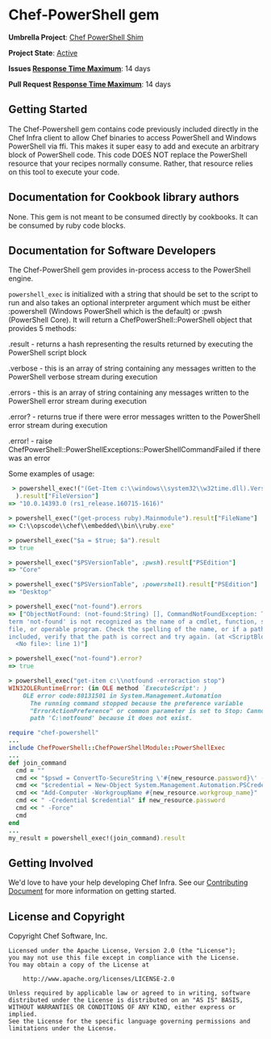 ﻿# Chef-PowerShell gem

**Umbrella Project**: [Chef PowerShell Shim](https://github.com/chef/chef-powershell-shim/blob/main/README.md)

**Project State**: [Active](https://github.com/chef/chef-oss-practices/blob/main/repo-management/repo-states.md#active)

**Issues [Response Time Maximum](https://github.com/chef/chef-oss-practices/blob/main/repo-management/repo-states.md)**: 14 days

**Pull Request [Response Time Maximum](https://github.com/chef/chef-oss-practices/blob/main/repo-management/repo-states.md)**: 14 days

## Getting Started

The Chef-Powershell gem contains code previously included directly in the Chef Infra client to allow Chef binaries to access PowerShell and Windows PowerShell via ffi. This makes it super easy to add and execute an arbitrary block of PowerShell code. This code DOES NOT replace the PowerShell resource that your recipes normally consume. Rather, that resource relies on this tool to execute your code.

## Documentation for Cookbook library authors

None. This gem is not meant to be consumed directly by cookbooks. It can be consumed by ruby code blocks.

## Documentation for Software Developers

The Chef-PowerShell gem provides in-process access to the PowerShell engine.

`powershell_exec` is initialized with a string that should be set to the script
to run and also takes an optional interpreter argument which must be either
:powershell (Windows PowerShell which is the default) or :pwsh (PowerShell
Core). It will return a ChefPowerShell::PowerShell object that provides 5 methods:

.result - returns a hash representing the results returned by executing the
          PowerShell script block

.verbose - this is an array of string containing any messages written to the
          PowerShell verbose stream during execution

.errors - this is an array of string containing any messages written to the
          PowerShell error stream during execution

.error? - returns true if there were error messages written to the PowerShell
          error stream during execution

.error! - raise ChefPowerShell::PowerShellExceptions::PowerShellCommandFailed if there was an error

Some examples of usage:

```ruby
 > powershell_exec!("(Get-Item c:\\windows\\system32\\w32time.dll).VersionInfo"
  ).result["FileVersion"]
=> "10.0.14393.0 (rs1_release.160715-1616)"
```
```ruby
> powershell_exec("(get-process ruby).Mainmodule").result["FileName"]
=> C:\\opscode\\chef\\embedded\\bin\\ruby.exe"
```
```ruby
> powershell_exec("$a = $true; $a").result
=> true
```
```ruby
> powershell_exec("$PSVersionTable", :pwsh).result["PSEdition"]
=> "Core"
```
```ruby
> powershell_exec("$PSVersionTable", :powershell).result["PSEdition"]
=> "Desktop"
```
```ruby
> powershell_exec("not-found").errors
=> ["ObjectNotFound: (not-found:String) [], CommandNotFoundException: The
term 'not-found' is not recognized as the name of a cmdlet, function, script
file, or operable program. Check the spelling of the name, or if a path was
included, verify that the path is correct and try again. (at <ScriptBlock>,
  <No file>: line 1)"]
  ```
  ```ruby
> powershell_exec("not-found").error?
=> true
```
```ruby
> powershell_exec("get-item c:\\notfound -erroraction stop")
WIN32OLERuntimeError: (in OLE method `ExecuteScript': )
    OLE error code:80131501 in System.Management.Automation
      The running command stopped because the preference variable
      "ErrorActionPreference" or common parameter is set to Stop: Cannot find
      path 'C:\notfound' because it does not exist.
```
```ruby
require "chef-powershell"
...
include ChefPowerShell::ChefPowerShellModule::PowerShellExec
...
def join_command
  cmd = ""
  cmd << "$pswd = ConvertTo-SecureString \'#{new_resource.password}\' -AsPlainText -Force;" if new_resource.password
  cmd << "$credential = New-Object System.Management.Automation.PSCredential (\'#{new_resource.user}\',$pswd);" if new_resource.password
  cmd << "Add-Computer -WorkgroupName #{new_resource.workgroup_name}"
  cmd << " -Credential $credential" if new_resource.password
  cmd << " -Force"
  cmd
end
...
my_result = powershell_exec!(join_command).result
```

## Getting Involved

We'd love to have your help developing Chef Infra. See our [Contributing Document](../CONTRIBUTING.md) for more information on getting started.

## License and Copyright

Copyright Chef Software, Inc.

```
Licensed under the Apache License, Version 2.0 (the "License");
you may not use this file except in compliance with the License.
You may obtain a copy of the License at

    http://www.apache.org/licenses/LICENSE-2.0

Unless required by applicable law or agreed to in writing, software
distributed under the License is distributed on an "AS IS" BASIS,
WITHOUT WARRANTIES OR CONDITIONS OF ANY KIND, either express or implied.
See the License for the specific language governing permissions and
limitations under the License.
```
